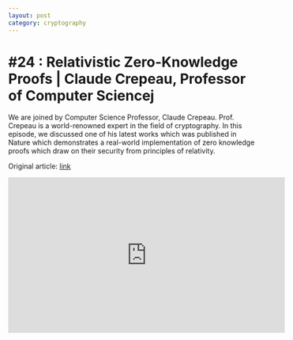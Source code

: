 ```yaml
---
layout: post
category: cryptography 
---
```


# #24 : Relativistic Zero-Knowledge Proofs | Claude Crepeau, Professor of Computer Sciencej

We are joined by Computer Science Professor, Claude Crepeau. Prof. Crepeau is a world-renowned expert in the field of cryptography. In this episode, we discussed one of his latest works which was published in Nature which demonstrates a real-world implementation of zero knowledge proofs which draw on their security from principles of relativity.

Original article: [link](https://www.nature.com/articles/s41586-021-03998-y)

<iframe width="560" height="315" src="https://www.youtube.com/embed/UcM-c3ynppU" title="YouTube video player" frameborder="0" allow="accelerometer; autoplay; clipboard-write; encrypted-media; gyroscope; picture-in-picture" allowfullscreen></iframe>

